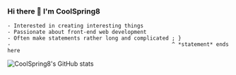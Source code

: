 ### Hi there 👋 I'm CoolSpring8

```
- Interested in creating interesting things
- Passionate about front-end web development
- Often make statements rather long and complicated ; }
-                                                   ^ *statement* ends here
```

![CoolSpring8's GitHub stats](https://github-readme-stats.vercel.app/api?username=CoolSpring8&count_private=true&show_icons=true&theme=gruvbox&hide_border=true)
